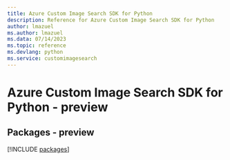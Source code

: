 ```yaml
---
title: Azure Custom Image Search SDK for Python
description: Reference for Azure Custom Image Search SDK for Python
author: lmazuel
ms.author: lmazuel
ms.data: 07/14/2023
ms.topic: reference
ms.devlang: python
ms.service: customimagesearch
---
```

# Azure Custom Image Search SDK for Python - preview
## Packages - preview
[!INCLUDE [packages](custom-image-search-index.md)]